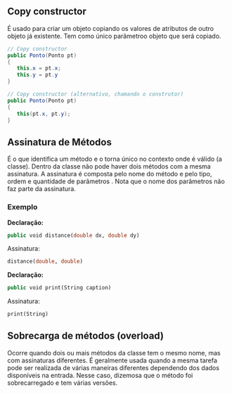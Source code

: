 ## Copy constructor
É usado para criar um objeto copiando os valores de atributos de outro objeto já existente.
Tem como único parâmetroo objeto que será copiado.

```java
// Copy constructor
public Ponto(Ponto pt)
{
   this.x = pt.x;
   this.y = pt.y
}

// Copy constructor (alternativo, chamando o construtor)
public Ponto(Ponto pt)
{
   this(pt.x, pt.y);
}
```

## Assinatura de Métodos
É o que identifica um método e o torna único no contexto onde é válido (a classe).
Dentro da classe não pode haver dois métodos com a mesma assinatura.
A assinatura é composta pelo nome do método e pelo tipo, ordem e quantidade de parâmetros . Nota que o nome dos parâmetros não faz parte da assinatura.

### Exemplo
**Declaração:**
```sql
public void distance(double dx, double dy)
```
Assinatura:
```sql
distance(double, double) 
```
**Declaração:**
```sql
public void print(String caption)
```
Assinatura:
```sql
print(String)
```

## Sobrecarga de métodos (overload)
Ocorre quando dois ou mais métodos da classe tem o mesmo nome, mas com assinaturas diferentes. É geralmente usada quando a mesma tarefa pode ser realizada de várias maneiras diferentes dependendo dos dados disponíveis na entrada.
Nesse caso, dizemosa que o método foi sobrecarregado e tem várias versões.


<!--stackedit_data:
eyJoaXN0b3J5IjpbLTQxNzYxMzc3MywtOTEwODA2MTE0LC0xOT
k0ODY2NzkzXX0=
-->